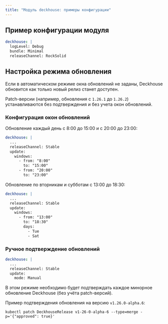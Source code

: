 ```yaml
---
title: "Модуль deckhouse: примеры конфигурации"
---
```


## Пример конфигурации модуля

```yaml
deckhouse: |
  logLevel: Debug
  bundle: Minimal
  releaseChannel: RockSolid
```

## Настройка режима обновления

Если в автоматическом режиме окна обновлений не заданы, Deckhouse обновится как только новый релиз станет доступен.

Patch-версии (например, обновления с `1.26.1` до `1.26.2`) устанавливаются без подтверждения и без учета окон обновлений.

### Конфигурация окон обновлений
Обновление каждый день с 8:00 до 15:00 и с 20:00 до 23:00:
```yaml
deckhouse: |
  ...
  releaseChannel: Stable
  update:
    windows: 
      - from: "8:00"
        to: "15:00"
      - from: "20:00"
        to: "23:00"
```

Обновление по вторникам и субботам с 13:00 до 18:30:
```yaml
deckhouse: |
  ...
  releaseChannel: Stable
  update:
    windows: 
      - from: "13:00"
        to: "18:30"
        days:
          - Tue
          - Sat
```

### Ручное подтверждение обновлений
```yaml
deckhouse: |
  ...
  releaseChannel: Stable
  update:
    mode: Manual
```
В этом режиме необходимо будет подтверждать каждое минорное обновление Deckhouse (без учёта patch-версий). 

Пример подтверждения обновления на версию `v1.26.0-alpha.6`:
```shell
kubectl patch DeckhouseRelease v1-26-0-alpha-6 --type=merge -p='{"approved": true}'
```

